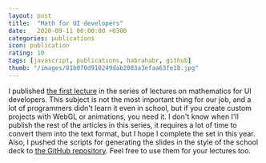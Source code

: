 ```yaml
---
layout: post
title:  "Math for UI developers"
date:   2020-09-11 00:00:00 +0300
categories: publications
icon: publication
rating: 10
tags: [javascript, publications, habrahabr, github]
thumb: "/images/81b070d910249dab2083a3efaa63fe18.jpg"
---
```


I published <a href='https://habr.com/ru/post/518006/'>the first lecture</a> in the series of lectures on mathematics for UI developers. This subject is not the most important thing for our job, and a lot of programmers didn't learn it even in school, but if you create custom projects with WebGL or animations, you need it. I don't know when I'll publish the rest of the articles in this series, it requires a lot of time to convert them into the text format, but I hope I complete the set in this year. Also, I pushed the scripts for generating the slides in the style of the school deck to <a href='https://github.com/sfi0zy/math-slides'>the GitHub repository</a>. Feel free to use them for your lectures too.

